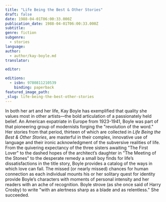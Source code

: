 ```yaml
---
title: "Life Being the Best & Other Stories"
draft: false
date: 1988-04-01T06:00:33.000Z
publication_date: 1988-04-01T06:00:33.000Z
subtitle:
genre: fiction
subgenre:
  - stories
language:
author:
  - author/kay-boyle.md
translator:

editor:

editions:
  - isbn: 9780811210539
    binding: paperback
featured_image_path:
_slug: life-being-the-best-other-stories
---
```


In both her art and her life, Kay Boyle has exemplified that quality she values most in other artists––the bold articulation of a passionately held belief. An American expatriate in Europe from 1923-1941, Boyle was part of that pioneering group of modernists forging the "revolution of the word." Her stories from that period, thirteen of which are collected in _Life Being the Best & Other Stories_, are masterful in their complex, innovative use of language and their ironic acknowledgment of the subversive realities of life. From the quivering expectancy of the three sisters awaiting "The First Lover" to the dashed hopes of the architect’s daughter in "The Meeting of the Stones" to the desperate remedy a small boy finds for life’s dissatisfactions in the title story, Boyle provides a catalog of the ways in which love can fail. The missed (or nearly missed) chances for human connection as each individual mounts his or her solitary quest for identity provide Boyle’s characters with moments of personal intensity and her readers with an ache of recognition. Boyle strove (as she once said of Harry Crosby) to write "with an alertness sharp as a blade and as relentless." She succeeded.

